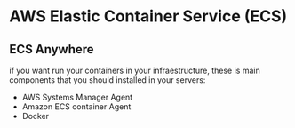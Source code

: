 # AWS Elastic Container Service (ECS)

## ECS Anywhere

if you want run your containers in your infraestructure, these is main components that you should installed in your servers:

* AWS Systems Manager Agent
* Amazon ECS container Agent
* Docker